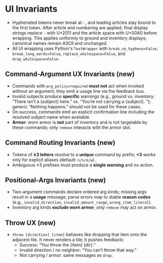 # UI Invariants

- Hyphenated tokens never break at `-`, and leading articles stay bound to the
  first token. After article and numbering are applied, final display strings
  replace `-` with U+2011 and the article space with U+00A0 before wrapping.
  This applies uniformly to ground and inventory displays; canonical names
  remain ASCII and unchanged.
- All UI wrapping uses Python's `TextWrapper` with `break_on_hyphens=False`,
  `break_long_words=False`, `replace_whitespace=False`, and
  `drop_whitespace=False`.

## Command-Argument UX Invariants (new)
- Commands with `arg_policy=required` **must not** act when invoked without an argument; they emit a usage line via the feedback bus.
- Invalid subjects produce **specific** warnings (e.g., ground vs. inventory: “There isn’t a {subject} here.” vs. “You’re not carrying a {subject}. ”); generic “Nothing happens.” should not be used for these cases.
- On success, commands emit an explicit confirmation line including the resolved subject name when available.
- **Armor**: worn armor is **not** part of inventory and is not targetable by these commands; only `remove` interacts with the armor slot.

## Command Routing Invariants (new)
- Tokens of **≥3 letters** resolve to a **unique** command by prefix; **<3** works only for explicit aliases (default: `n/s/e/w`).
- Ambiguous ≥3 prefixes must produce a **single warning** and no action.

## Positional-Args Invariants (new)
- Two-argument commands declare ordered arg kinds; missing args result in a **usage** message; parse errors map to stable **reason codes** (e.g., `invalid_direction`, `invalid_amount_range`, `wrong_item_literal`).
- Inventory arg kinds **exclude worn armor**; only `remove` may act on armor.

## Throw UX (new)
- `throw [direction] [item]` behaves like dropping that item onto the adjacent tile. It never renders a tile; it pushes feedback:
  - Success: “You throw the {item} {dir}.”
  - Invalid direction / no neighbor: “You can’t throw that way.”
  - Not carrying / armor: same messages as `drop`.


